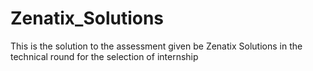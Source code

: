 # Zenatix_Solutions
This is the solution to the assessment given be Zenatix Solutions in the technical round for the selection of internship
